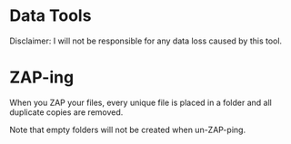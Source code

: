 # Data Tools

Disclaimer: I will not be responsible for any data loss caused by this tool.

# ZAP-ing

When you ZAP your files, every unique file is placed in a folder and all duplicate copies are removed.

Note that empty folders will not be created when un-ZAP-ping.
